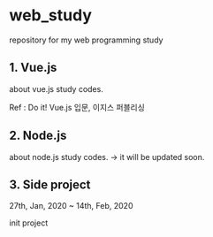 # web_study

repository for my web programming study

## 1. Vue.js

about vue.js study codes.

Ref : Do it! Vue.js 입문, 이지스 퍼블리싱

## 2. Node.js

about node.js study codes. -> it will be updated soon.

## 3. Side project

27th, Jan, 2020 ~ 14th, Feb, 2020

init project

